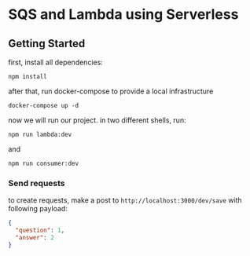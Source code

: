 # SQS and Lambda using Serverless

## Getting Started

first, install all dependencies:

```
npm install
```

after that, run docker-compose to provide a local infrastructure

```
docker-compose up -d
```

now we will run our project. in two different shells, run:

```
npm run lambda:dev
```

and 

```
npm run consumer:dev
```

### Send requests

to create requests, make a post to `http://localhost:3000/dev/save` with following payload:

```json
{
  "question": 1,
  "answer": 2
}
```

